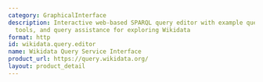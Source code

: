 ```yaml
---
category: GraphicalInterface
description: Interactive web-based SPARQL query editor with example queries, visualization
  tools, and query assistance for exploring Wikidata
format: http
id: wikidata.query.editor
name: Wikidata Query Service Interface
product_url: https://query.wikidata.org/
layout: product_detail
---
```

